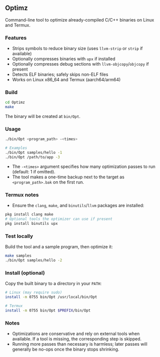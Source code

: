 ## Optimz

Command-line tool to optimize already-compiled C/C++ binaries on Linux and Termux.

### Features
- Strips symbols to reduce binary size (uses `llvm-strip` or `strip` if available)
- Optionally compresses binaries with `upx` if installed
- Optionally compresses debug sections with `llvm-objcopy`/`objcopy` if present
- Detects ELF binaries; safely skips non-ELF files
- Works on Linux x86_64 and Termux (aarch64/arm64)

### Build
```bash
cd Optimz
make
```

The binary will be created at `bin/Opt`.

### Usage
```bash
./bin/Opt <program_path> -<times>

# Examples
./bin/Opt samples/hello -1
./bin/Opt /path/to/app -3
```

- The `-<times>` argument specifies how many optimization passes to run (default: 1 if omitted).
- The tool makes a one-time backup next to the target as `<program_path>.bak` on the first run.

### Termux notes
- Ensure the `clang`, `make`, and `binutils`/`llvm` packages are installed:
```bash
pkg install clang make
# Optional tools the optimizer can use if present
pkg install binutils upx
```

### Test locally
Build the tool and a sample program, then optimize it:
```bash
make samples
./bin/Opt samples/hello -2
```

### Install (optional)
Copy the built binary to a directory in your `PATH`:
```bash
# Linux (may require sudo)
install -m 0755 bin/Opt /usr/local/bin/Opt

# Termux
install -m 0755 bin/Opt $PREFIX/bin/Opt
```

### Notes
- Optimizations are conservative and rely on external tools when available. If a tool is missing, the corresponding step is skipped.
- Running more passes than necessary is harmless; later passes will generally be no-ops once the binary stops shrinking.

